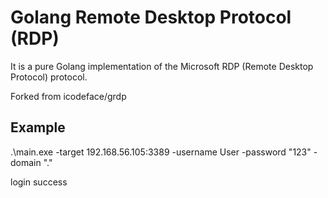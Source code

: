 # Golang Remote Desktop Protocol (RDP)

It is a pure Golang implementation of the Microsoft RDP (Remote Desktop Protocol) protocol.

Forked from icodeface/grdp


## Example

.\main.exe -target 192.168.56.105:3389 -username User -password "123" -domain "."

login success
